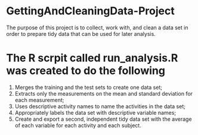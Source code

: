 # GettingAndCleaningData-Project
The purpose of this project is to collect, work with, and clean a data set in order to prepare tidy data that can be used for later analysis. 

# The R scrpit called run_analysis.R was created to do the following 
1. Merges the training and the test sets to create one data set;
2. Extracts only the measurements on the mean and standard deviation for each measurement;
3. Uses descriptive activity names to name the activities in the data set;
4. Appropriately labels the data set with descriptive variable names;
5. Create and export a second, independent tidy data set with the average of each variable for each activity and each subject.

